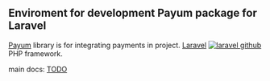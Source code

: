## Enviroment for development Payum package for Laravel

[Payum](https://github.com/Payum/Payum) library is for integrating payments in project.
[Laravel](http://laravel.com/) [![laravel github](https://f.cloud.github.com/assets/54012/36830/42c6b24a-5377-11e2-85ff-275263752a43.png)](https://github.com/laravel/laravel) PHP framework.

main docs:
[TODO](/docs/todo.md)
